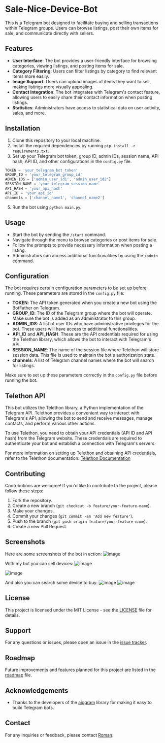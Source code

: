# Sale-Nice-Device-Bot

This is a Telegram bot designed to facilitate buying and selling transactions within Telegram groups. Users can browse listings, post their own items for sale, and communicate directly with sellers.

## Features

- **User Interface**: The bot provides a user-friendly interface for browsing categories, viewing listings, and posting items for sale.
- **Category Filtering**: Users can filter listings by category to find relevant items more easily.
- **Image Support**: Users can upload images of items they want to sell, making listings more visually appealing.
- **Contact Integration**: The bot integrates with Telegram's contact feature, allowing users to easily share their contact information when posting listings.
- **Statistics**: Administrators have access to statistical data on user activity, sales, and more.

## Installation

1. Clone this repository to your local machine.
2. Install the required dependencies by running `pip install -r requirements.txt`.
3. Set up your Telegram bot token, group ID, admin IDs, session name, API hash, API ID, and other configurations in the `config.py` file.

```python
TOKEN = 'your_telegram_bot_token'
GROUP_ID = 'your_telegram_group_id'
ADMIN_IDS = ['admin_user_id1', 'admin_user_id2']
SESSION_NAME = 'your_telegram_session_name'
API_HASH = 'your_api_hash'
API_ID = 'your_api_id'
channels = ['channel_name1', 'channel_name2']
```

5. Run the bot using `python main.py`.

## Usage

- Start the bot by sending the `/start` command.
- Navigate through the menu to browse categories or post items for sale.
- Follow the prompts to provide necessary information when posting a listing.
- Administrators can access additional functionalities by using the `/admin` command.


## Configuration

The bot requires certain configuration parameters to be set up before running. These parameters are stored in the `config.py` file:

- **TOKEN**: The API token generated when you create a new bot using the BotFather on Telegram.
- **GROUP_ID**: The ID of the Telegram group where the bot will operate. Make sure the bot is added as an administrator to this group.
- **ADMIN_IDS**: A list of user IDs who have administrative privileges for the bot. These users will have access to additional functionalities.
- **API_ID** and **API_HASH**: These are the API credentials required for using the Telethon library, which allows the bot to interact with Telegram's API.
- **SESSION_NAME**: The name of the session file where Telethon will store session data. This file is used to maintain the bot's authorization state.
- **channels**: A list of Telegram channel names where the bot will search for listings.

Make sure to set up these parameters correctly in the `config.py` file before running the bot.

## Telethon API

This bot utilizes the Telethon library, a Python implementation of the Telegram API. Telethon provides a convenient way to interact with Telegram's API, allowing the bot to send and receive messages, manage contacts, and perform various other actions.

To use Telethon, you need to obtain your API credentials (API ID and API hash) from the Telegram website. These credentials are required to authenticate your bot and establish a connection with Telegram's servers.

For more information on setting up Telethon and obtaining API credentials, refer to the Telethon documentation: [Telethon Documentation]([https://docs.telethon.dev/en/latest/](https://docs.telethon.dev/en/stable/))

## Contributing

Contributions are welcome! If you'd like to contribute to the project, please follow these steps:

1. Fork the repository.
2. Create a new branch (`git checkout -b feature/your-feature-name`).
3. Make your changes.
4. Commit your changes (`git commit -am 'Add new feature'`).
5. Push to the branch (`git push origin feature/your-feature-name`).
6. Create a new Pull Request.


## Screenshots
Here are some screenshots of the bot in action:
![image](https://github.com/romchhh/Sale-Nice-Device-Bot/assets/123520267/85b2da70-9867-450c-892f-e098697633ae)


With my bot you can sell devices:
![image](https://github.com/romchhh/Sale-Nice-Device-Bot/assets/123520267/16ab913e-0197-4a71-84b4-5da77a39b202)

![image](https://github.com/romchhh/Sale-Nice-Device-Bot/assets/123520267/d12361b2-c640-4b79-b5a3-78f21842a0b1)

And also you can search some device to buy:
![image](https://github.com/romchhh/Sale-Nice-Device-Bot/assets/123520267/cadcabb6-582d-4b03-b7e8-cff769e69111)
![image](https://github.com/romchhh/Sale-Nice-Device-Bot/assets/123520267/64d78553-b525-4833-bda4-cf7201bebb7b)




## License

This project is licensed under the MIT License - see the [LICENSE](LICENSE) file for details.

## Support

For any questions or issues, please open an issue in the [issue tracker](https://github.com/your-username/telegram-marketplace-bot/issues).

## Roadmap

Future improvements and features planned for this project are listed in the [roadmap](ROADMAP.md) file.

## Acknowledgements

- Thanks to the developers of the [aiogram](https://github.com/aiogram/aiogram) library for making it easy to build Telegram bots.

## Contact

For any inquiries or feedback, please contact [Roman](mailto:roman.fedoniuk@gmail.com).

